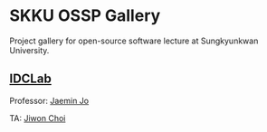 # SKKU OSSP Gallery

Project gallery for open-source software lecture at Sungkyunkwan University.


##  [IDCLab](https://idclab.skku.edu)

Professor: [Jaemin Jo](https://github.com/e-) 

TA: [Jiwon Choi](https://git.jasonchoi.dev)
